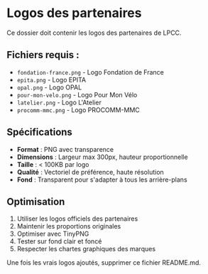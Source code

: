 # Logos des partenaires

Ce dossier doit contenir les logos des partenaires de LPCC.

## Fichiers requis :
- `fondation-france.png` - Logo Fondation de France
- `epita.png` - Logo EPITA
- `opal.png` - Logo OPAL
- `pour-mon-velo.png` - Logo Pour Mon Vélo
- `latelier.png` - Logo L'Atelier
- `procomm-mmc.png` - Logo PROCOMM-MMC

## Spécifications

- **Format** : PNG avec transparence
- **Dimensions** : Largeur max 300px, hauteur proportionnelle
- **Taille** : < 100KB par logo
- **Qualité** : Vectoriel de préférence, haute résolution
- **Fond** : Transparent pour s'adapter à tous les arrière-plans

## Optimisation

1. Utiliser les logos officiels des partenaires
2. Maintenir les proportions originales
3. Optimiser avec TinyPNG
4. Tester sur fond clair et foncé
5. Respecter les chartes graphiques des marques

Une fois les vrais logos ajoutés, supprimer ce fichier README.md.
